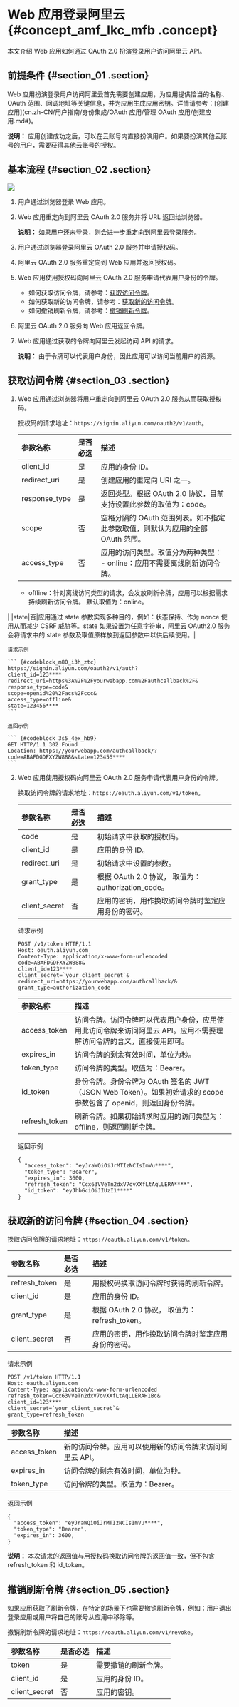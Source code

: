 # Web 应用登录阿里云 {#concept_amf_lkc_mfb .concept}

本文介绍 Web 应用如何通过 OAuth 2.0 扮演登录用户访问阿里云 API。

## 前提条件 {#section_01 .section}

Web 应用扮演登录用户访问阿里云首先需要创建应用，为应用提供恰当的名称、OAuth 范围、回调地址等关键信息，并为应用生成应用密钥。详情请参考：[创建应用](cn.zh-CN/用户指南/身份集成/OAuth 应用/管理 OAuth 应用/创建应用.md#)。

**说明：** 应用创建成功之后，可以在云账号内直接扮演用户。如果要扮演其他云账号的用户，需要获得其他云账号的授权。

## 基本流程 {#section_02 .section}

![](http://static-aliyun-doc.oss-cn-hangzhou.aliyuncs.com/assets/img/23750/155852701114349_zh-CN.png)

1.  用户通过浏览器登录 Web 应用。
2.  Web 应用重定向到阿里云 OAuth 2.0 服务并将 URL 返回给浏览器。

    **说明：** 如果用户还未登录，则会进一步重定向到阿里云登录服务。

3.  用户通过浏览器登录阿里云 OAuth 2.0 服务并申请授权码。
4.  阿里云 OAuth 2.0 服务重定向到 Web 应用并返回授权码。
5.  Web 应用使用授权码向阿里云 OAuth 2.0 服务申请代表用户身份的令牌。
    -   如何获取访问令牌，请参考：[获取访问令牌](#section_03)。
    -   如何获取新的访问令牌，请参考：[获取新的访问令牌](#section_04)。
    -   如何撤销刷新令牌，请参考：[撤销刷新令牌](#section_05)。
6.  阿里云 OAuth 2.0 服务向 Web 应用返回令牌。
7.  Web 应用通过获取的令牌向阿里云发起访问 API 的请求。

    **说明：** 由于令牌可以代表用户身份，因此应用可以访问当前用户的资源。


## 获取访问令牌 {#section_03 .section}

1.  Web 应用通过浏览器将用户重定向到阿里云 OAuth 2.0 服务从而获取授权码。

    授权码的请求地址：`https://signin.aliyun.com/oauth2/v1/auth`。

    |参数名称|是否必选|描述|
    |:---|:---|:-|
    |client\_id|是|应用的身份 ID。|
    |redirect\_uri|是|创建应用的重定向 URI 之一。|
    |response\_type|是|返回类型。根据 OAuth 2.0 协议，目前支持设置此参数的取值为：code。|
    |scope|否|空格分隔的 OAuth 范围列表。如不指定此参数取值，则默认为应用的全部 OAuth 范围。|
    |access\_type|否|应用的访问类型。取值分为两种类型：     -   online：应用不需要离线刷新访问令牌。
    -   offline：针对离线访问类型的请求，会发放刷新令牌，应用可以根据需求持续刷新访问令牌。
 默认取值为：online。

 |
    |state|否|应用通过 state 参数实现多种目的，例如：状态保持、作为 nonce 使用从而减少 CSRF 威胁等。state 如果设置为任意字符串，阿里云 OAuth2.0 服务会将请求中的 state 参数及取值原样放到返回参数中以供后续使用。|

    请求示例

    ``` {#codeblock_m80_i3h_ztc}
    https://signin.aliyun.com/oauth2/v1/auth?
    client_id=123****
    redirect_uri=https%3A%2F%2Fyourwebapp.com%2Fauthcallback%2F&
    response_type=code&
    scope=openid%20%2Facs%2Fccc&
    access_type=offline&
    state=123456****
    ```

    返回示例

    ``` {#codeblock_3s5_4ex_hb9}
    GET HTTP/1.1 302 Found
    Location: https://yourwebapp.com/authcallback/?code=ABAFDGDFXYZW888&state=123456****
    ```

2.  Web 应用使用授权码向阿里云 OAuth 2.0 服务申请代表用户身份的令牌。

    换取访问令牌的请求地址：`https://oauth.aliyun.com/v1/token`。

    |参数名称|是否必选|描述|
    |:---|:---|:-|
    |code|是|初始请求中获取的授权码。|
    |client\_id|是|应用的身份 ID。|
    |redirect\_uri|是|初始请求中设置的参数。|
    |grant\_type|是|根据 OAuth 2.0 协议， 取值为：authorization\_code。|
    |client\_secret|否|应用的密钥，用作换取访问令牌时鉴定应用身份的密码。|

    请求示例

    ``` {#codeblock_m24_flw_jni}
    POST /v1/token HTTP/1.1
    Host: oauth.aliyun.com
    Content-Type: application/x-www-form-urlencoded
    code=ABAFDGDFXYZW888&
    client_id=123****
    client_secret=`your_client_secret`&
    redirect_uri=https://yourwebapp.com/authcallback/&
    grant_type=authorization_code
    ```

    |参数名称|描述|
    |:---|:-|
    |access\_token|访问令牌。访问令牌可以代表用户身份，应用使用此访问令牌来访问阿里云 API。应用不需要理解访问令牌的含义，直接使用即可。|
    |expires\_in|访问令牌的剩余有效时间，单位为秒。|
    |token\_type|访问令牌的类型。取值为：Bearer。|
    |id\_token|身份令牌。身份令牌为 OAuth 签名的 JWT（JSON Web Token）。如果初始请求的 scope 参数包含了 openid，则返回身份令牌。|
    |refresh\_token|刷新令牌。如果初始请求时应用的访问类型为：offline，则返回刷新令牌。|

    返回示例

    ``` {#codeblock_bzj_675_t4m}
    {
      "access_token": "eyJraWQiOiJrMTIzNCIsImVu****",
      "token_type": "Bearer",
      "expires_in": 3600,
      "refresh_token": "Ccx63VVeTn2dxV7ovXXfLtAqLLERA****",
      "id_token": "eyJhbGciOiJIUzI1****"
    }
    ```


## 获取新的访问令牌 {#section_04 .section}

换取访问令牌的请求地址：`https://oauth.aliyun.com/v1/token`。

|参数名称|是否必选|描述|
|:---|:---|:-|
|refresh\_token|是|用授权码换取访问令牌时获得的刷新令牌。|
|client\_id|是|应用的身份 ID。|
|grant\_type|是|根据 OAuth 2.0 协议， 取值为：refresh\_token。|
|client\_secret|否|应用的密钥，用作换取访问令牌时鉴定应用身份的密码。|

请求示例

``` {#codeblock_iwx_85n_p9t}
POST /v1/token HTTP/1.1
Host: oauth.aliyun.com
Content-Type: application/x-www-form-urlencoded
refresh_token=Ccx63VVeTn2dxV7ovXXfLtAqLLERAH1Bc&
client_id=123****
client_secret=`your_client_secret`&
grant_type=refresh_token
```

|参数名称|描述|
|:---|:-|
|access\_token|新的访问令牌。应用可以使用新的访问令牌来访问阿里云 API。|
|expires\_in|访问令牌的剩余有效时间，单位为秒。|
|token\_type|访问令牌的类型。取值为：Bearer。|

返回示例

``` {#codeblock_kx6_pzi_pm9}
{
  "access_token": "eyJraWQiOiJrMTIzNCIsImVu****",
  "token_type": "Bearer",
  "expires_in": 3600,
}
```

**说明：** 本次请求的返回值与用授权码换取访问令牌的返回值一致，但不包含 refresh\_token 和 id\_token。

## 撤销刷新令牌 {#section_05 .section}

如果应用获取了刷新令牌，在特定的场景下也需要撤销刷新令牌，例如：用户退出登录应用或用户将自己的账号从应用中移除等。

撤销刷新令牌的请求地址：`https://oauth.aliyun.com/v1/revoke`。

|参数名称|是否必选|描述|
|:---|:---|:-|
|token|是|需要撤销的刷新令牌。|
|client\_id|是|应用的身份 ID。|
|client\_secret|否|应用的密钥。|

